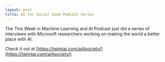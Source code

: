 ```yaml
---
layout: post
title: AI for Social Good Podcast Series
---
```


The This Week in Machine Learning and AI Podcast just did a series of interviews with Microsoft researchers working on making the world a better place with AI.

Check it out at [https://twimlai.com/ai4society/](https://twimlai.com/ai4society/)
